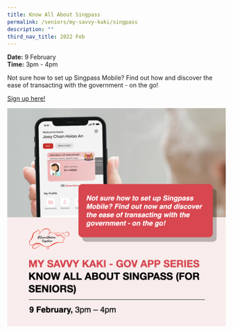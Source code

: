 ```yaml
---
title: Know All About Singpass
permalink: /seniors/my-savvy-kaki/singpass
description: ""
third_nav_title: 2022 Feb
---
```



**Date:** 9 February
<br> **Time:** 3pm - 4pm

Not sure how to set up Singpass Mobile? Find out how and discover the ease of transacting with the government - on the go! 

[Sign up here! ](https://zoom.us/webinar/register/1116418394710/WN_0G0pBXZ1SxCN36MQc_Rp0Q)

![Singpass workshop for seniors](/images/9-feb-seniors.png)